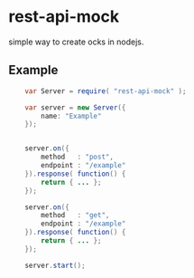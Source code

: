 # rest-api-mock

simple way to create ocks in nodejs.

## Example

````java
    var Server = require( "rest-api-mock" );

    var server = new Server({
        name: "Example"
    });


    server.on({
        method   : "post",
        endpoint : "/example"
    }).response( function() {
        return { ... };
    });

    server.on({
        method   : "get",
        endpoint : "/example"
    }).response( function() {
        return { ... };
    });

    server.start();
````